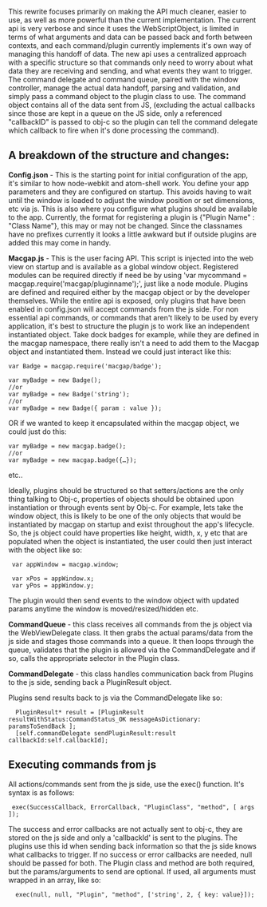 This rewrite focuses primarily on making the API much cleaner, easier to use, as well as more powerful than the current implementation. The current api is very verbose and since it uses the WebScriptObject, is limited in terms of what arguments and data can be passed back and forth between contexts, and each command/plugin currently implements it's own way of managing this handoff of data. The new api uses a centralized approach with a specific structure so that commands only need to worry about what data they are receiving and sending, and what events they want to trigger. The command delegate and command queue, paired with the window controller, manage the actual data handoff, parsing and validation, and simply pass a command object to the plugin class to use. The command object contains all of the data sent from JS, (excluding the actual callbacks since those are kept in a queue on the JS side, only a referenced "callbackID" is passed to obj-c so the plugin can tell the command delegate which callback to fire when it's done processing the command).

## A breakdown of the structure and changes:

**Config.json** - This is the starting point for initial configuration of the app, it's similar to how node-webkit and atom-shell work. You define your app parameters and they are configured on startup. This avoids having to wait until the window is loaded to adjust the window position or set dimensions, etc via js. This is also where you configure what plugins should be available to the app. Currently, the format for registering a plugin is {"Plugin Name" : "Class Name"}, this may or may not be changed. Since the classnames have no prefixes currently it looks a little awkward but if outside plugins are added this may come in handy.

**Macgap.js** - This is the user facing API. This script is injected into the web view on startup and is available as a global window object. Registered modules can be required directly if need be by using 'var mycommand = macgap.require('macgap/pluginname');', just like a node module. Plugins are defined and required either by the macgap object or by the developer themselves. While the entire api is exposed, only plugins that have been enabled in config.json will accept commands from the js side. For non essential api commands, or commands that aren't likely to be used by every application, it's best to structure the plugin js to work like an independent instantiated object. Take dock badges for example, while they are defined in the macgap namespace, there really isn't a need to add them to the Macgap object and instantiated them. Instead we could just interact like this:

    var Badge = macgap.require('macgap/badge');

    var myBadge = new Badge();
    //or
    var myBadge = new Badge('string');
    //or
    var myBadge = new Badge({ param : value });

OR if we wanted to keep it encapsulated within the macgap object, we could just do this:

    var myBadge = new macgap.badge();
    //or
    var myBadge = new macgap.badge({…});
etc..

Ideally, plugins should be structured so that setters/actions are the only thing talking to Obj-c, properties of objects should be obtained upon instantiation or through events sent by Obj-c. For example, lets take the window object, this is likely to be one of the only objects that would be instantiated by macgap on startup and exist throughout the app's lifecycle. So, the js object could have properties like height, width, x, y etc that are populated when the object is instantiated, the user could then just interact with the object like so:

     var appWindow = macgap.window;

     var xPos = appWindow.x;
     var yPos = appWindow.y;

The plugin would then send events to the window object with updated params anytime the window is moved/resized/hidden etc.


**CommandQueue** - this class receives all commands from the js object via the WebViewDelegate class. It then grabs the actual params/data from the js side and stages those commands into a queue. It then loops through the queue, validates that the plugin is allowed via the CommandDelegate and if so, calls the appropriate selector in the Plugin class.

**CommandDelegate** - this class handles communication back from Plugins to the js side, sending back a PluginResult object.

Plugins send results back to js via the CommandDelegate like so:

      PluginResult* result = [PluginResult resultWithStatus:CommandStatus_OK messageAsDictionary: paramsToSendBack ];
      [self.commandDelegate sendPluginResult:result callbackId:self.callbackId];





## Executing commands from js

All actions/commands sent from the js side, use the exec() function. It's syntax is as follows:

     exec(SuccessCallback, ErrorCallback, "PluginClass", "method", [ args ]);

The success and error callbacks are not actually sent to obj-c, they are stored on the js side and only a 'callbackId' is sent to the plugins. The plugins use this id when sending back information so that the js side knows what callbacks to trigger. If no success or error callbacks are needed, null should be passed for both. The Plugin class and method are both required, but the params/arguments to send are optional. If used, all arguments must wrapped in an array, like so:

      exec(null, null, "Plugin", "method", ['string', 2, { key: value}]);


